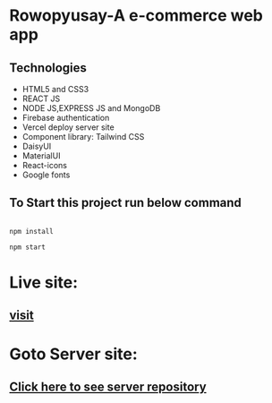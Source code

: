 # <strong>Rowopyusay-A e-commerce web app</strong>

## Technologies

<ul>
    <li>HTML5 and CSS3</li>
    <li>REACT JS</li>
    <li>NODE JS,EXPRESS JS and MongoDB</li>
    <li>Firebase authentication</li>
    <li>Vercel deploy server site</li>
    <li>Component library: Tailwind CSS</li>
    <li>DaisyUI</li>
    <li>MaterialUI</li>
    <li>React-icons</li>
    <li>Google fonts</li>
</ul>

## To Start this project run below command
<code>
npm install<br>
npm start
</code>
</hr>

# Live site:

## [visit](comming:soon)

# Goto Server site:

## [Click here to see server repository](https://comingsoon!)
